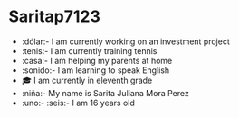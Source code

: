 # Saritap7123
- :dólar:- I am currently working on an investment project
- :tenis:- I am currently training tennis 
- :casa:- I am helping my parents at home
- :sonido:- I am learning to speak English
- :mortar_board: I am currently in eleventh grade
- :niña:- My name is Sarita Juliana Mora Perez
- :uno:- :seis:- I am 16 years old
